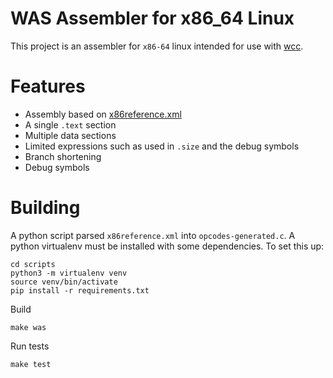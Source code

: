 # WAS Assembler for x86_64 Linux

This project is an assembler for `x86-64` linux intended for use with [wcc](https://github.com/freewilll/wcc).

# Features
- Assembly based on [x86reference.xml](https://github.com/Barebit/x86reference/blob/master/x86reference.xml)
- A single `.text` section
- Multiple data sections
- Limited expressions such as used in `.size` and the debug symbols
- Branch shortening
- Debug symbols

# Building

A python script parsed `x86reference.xml` into `opcodes-generated.c`. A python virtualenv must be installed with some dependencies. To set this up:
```
cd scripts
python3 -m virtualenv venv
source venv/bin/activate
pip install -r requirements.txt
```

Build
```
make was
```

Run tests
```
make test
```
